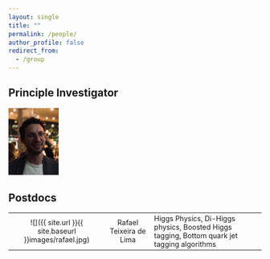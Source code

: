 ```yaml
---
layout: single
title: ""
permalink: /people/
author_profile: false
redirect_from:
  - /group
---
```





## Principle Investigator

<img class="uk-preserve-width uk-border-circle" src="../images/IMG-20190426-WA0000.jpg"  width="100" alt="">


## Postdocs

|         |        |             |
:----: | :---: | :------
![]({{ site.url }}{{ site.baseurl }}images/rafael.jpg) | Rafael Teixeira de Lima |  Higgs Physics, Di-Higgs physics, Boosted Higgs tagging, Bottom quark jet tagging algorithms
